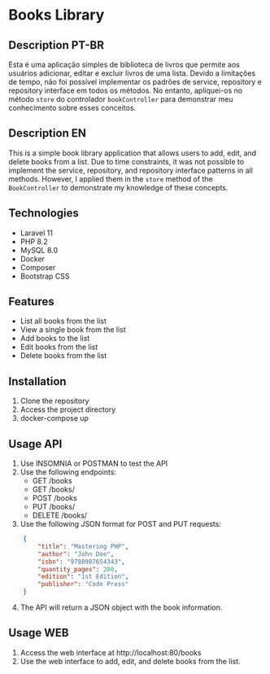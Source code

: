# Books Library

## Description PT-BR

Esta é uma aplicação simples de biblioteca de livros que permite aos usuários adicionar, editar e excluir livros de uma lista. Devido a limitações de tempo, não foi possível implementar os padrões de service, repository e repository interface em todos os métodos. No entanto, apliquei-os no método `store` do controlador `bookController` para demonstrar meu conhecimento sobre esses conceitos.

## Description EN

This is a simple book library application that allows users to add, edit, and delete books from a list. Due to time constraints, it was not possible to implement the service, repository, and repository interface patterns in all methods. However, I applied them in the `store` method of the `BookController` to demonstrate my knowledge of these concepts.

## Technologies

* Laravel 11
* PHP 8.2
* MySQL 8.0
* Docker
* Composer
* Bootstrap CSS

## Features

* List all books from the list
* View a single book from the list
* Add books to the list
* Edit books from the list
* Delete books from the list

## Installation

1. Clone the repository
2. Access the project directory
3. docker-compose up

## Usage API

1. Use INSOMNIA or POSTMAN to test the API
2. Use the following endpoints:
    - GET /books
    - GET /books/<id>
    - POST /books
    - PUT /books/<id>
    - DELETE /books/<id>
3. Use the following JSON format for POST and PUT requests:

```json
    {
        "title": "Mastering PHP",
        "author": "John Doe",
        "isbn": "9780987654343",
        "quantity_pages": 200,
        "edition": "1st Edition",
        "publisher": "Code Press"
    }
```

4. The API will return a JSON object with the book information.

## Usage WEB

1. Access the web interface at http://localhost:80/books
2. Use the web interface to add, edit, and delete books from the list.
